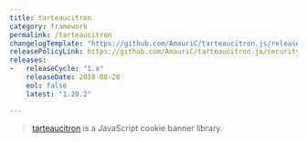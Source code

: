 ```yaml
---
title: tarteaucitron
category: framework
permalink: /tarteaucitron
changelogTemplate: "https://github.com/AmauriC/tarteaucitron.js/releases/tag/v__LATEST__"
releasePolicyLink: https://github.com/AmauriC/tarteaucitron.js/security
releases:
-   releaseCycle: "1.x"
    releaseDate: 2018-08-28
    eol: false
    latest: "1.20.2"

---
```


> [tarteaucitron](https://tarteaucitron.io/en/) is a JavaScript cookie banner library.
